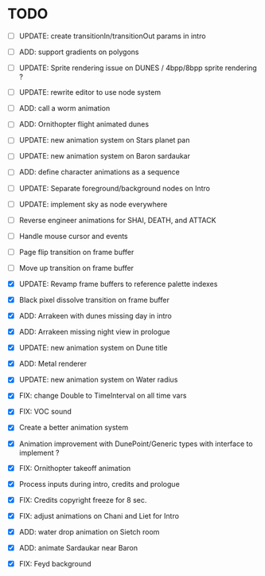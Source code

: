 # TODO

- [ ] UPDATE: create transitionIn/transitionOut params in intro
- [ ] ADD: support gradients on polygons
- [ ] UPDATE: Sprite rendering issue on DUNES / 4bpp/8bpp sprite rendering ?

- [ ] UPDATE: rewrite editor to use node system
- [ ] ADD: call a worm animation
- [ ] ADD: Ornithopter flight animated dunes

- [ ] UPDATE: new animation system on Stars planet pan
- [ ] UPDATE: new animation system on Baron sardaukar
- [ ] ADD: define character animations as a sequence

- [ ] UPDATE: Separate foreground/background nodes on Intro
- [ ] UPDATE: implement sky as node everywhere

- [ ] Reverse engineer animations for SHAI, DEATH, and ATTACK
- [ ] Handle mouse cursor and events

- [ ] Page flip transition on frame buffer
- [ ] Move up transition on frame buffer

- [X] UPDATE: Revamp frame buffers to reference palette indexes
- [X] Black pixel dissolve transition on frame buffer
- [X] ADD: Arrakeen with dunes missing day in intro
- [X] ADD: Arrakeen missing night view in prologue
- [X] UPDATE: new animation system on Dune title
- [X] ADD: Metal renderer
- [X] UPDATE: new animation system on Water radius
- [X] FIX: change Double to TimeInterval on all time vars
- [X] FIX: VOC sound
- [X] Create a better animation system
- [X] Animation improvement with DunePoint/Generic types with interface to implement ?
- [X] FIX: Ornithopter takeoff animation
- [X] Process inputs during intro, credits and prologue
- [X] FIX: Credits copyright freeze for 8 sec.
- [X] FIX: adjust animations on Chani and Liet for Intro
- [X] ADD: water drop animation on Sietch room
- [X] ADD: animate Sardaukar near Baron
- [X] FIX: Feyd background
